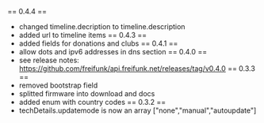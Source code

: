 == 0.4.4 ==
* changed timeline.decription to timeline.description
* added url to timeline items
== 0.4.3 ==
* added fields for donations and clubs
== 0.4.1 ==
* allow dots and ipv6 addresses in dns section
== 0.4.0 ==
* see release notes: https://github.com/freifunk/api.freifunk.net/releases/tag/v0.4.0
== 0.3.3 ==
* removed bootstrap field
* splitted firmware into download and docs
* added enum with country codes
== 0.3.2 ==
* techDetails.updatemode is now an array ["none","manual","autoupdate"]
